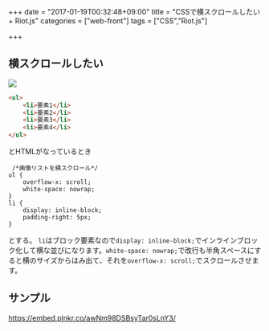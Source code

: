 +++
date = "2017-01-19T00:32:48+09:00"
title = "CSSで横スクロールしたい + Riot.js"
categories = ["web-front"]
tags = ["CSS","Riot.js"]

+++

## 横スクロールしたい
<img src="/images/2017/01/side-scroll-sample.png">


```html
<ul>
    <li>要素1</li>
    <li>要素2</li>
    <li>要素3</li>
    <li>要素4</li>
</ul>
```
とHTMLがなっているとき

```
 /*画像リストを横スクロール*/
ul {
    overflow-x: scroll;
    white-space: nowrap;
}
li {
    display: inline-block;
    padding-right: 5px;
}
```

とする。 `li`はブロック要素なので`display: inline-block;`でインラインブロック化して横な並びになります。`white-space: nowrap;`で改行も半角スペースにすると横のサイズからはみ出て、それを`overflow-x: scroll;`でスクロールさせます。


## サンプル
https://embed.plnkr.co/awNm98DSBsyTar0sLnY3/
